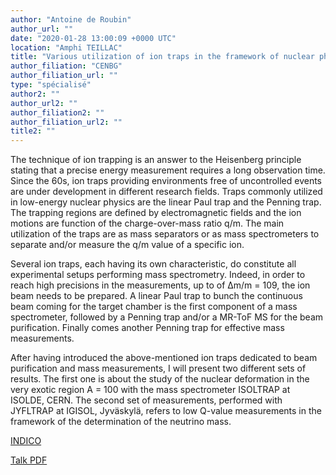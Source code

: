 ```yaml
---
author: "Antoine de Roubin"
author_url: ""
date: "2020-01-28 13:00:09 +0000 UTC"
location: "Amphi TEILLAC"
title: "Various utilization of ion traps in the framework of nuclear physics"
author_filiation: "CENBG"
author_filiation_url: ""
type: "spécialisé"
author2: ""
author_url2: ""
author_filiation2: ""
author_filiation_url2: ""
title2: ""
---
```

The technique of ion trapping is an answer to the Heisenberg principle stating that a precise energy measurement requires a long observation time. Since the 60s, ion traps providing environments free of uncontrolled events are under development in different research fields. Traps commonly utilized in low-energy nuclear physics are the linear Paul trap and the Penning trap. The trapping regions are defined by electromagnetic fields and the ion motions are function of the charge-over-mass ratio q/m. The main utilization of the traps are as mass separators or as mass spectrometers to separate and/or measure the q/m value of a specific ion.

Several ion traps, each having its own characteristic, do constitute all experimental setups performing mass spectrometry. Indeed, in order to reach high precisions in the measurements, up to of Δm/m = 109, the ion beam needs to be prepared. A linear Paul trap to bunch the continuous beam coming for the target chamber is the first component of a mass spectrometer, followed by a Penning trap and/or a MR-ToF MS for the beam purification. Finally comes another Penning trap for effective mass measurements.

After having introduced the above-mentioned ion traps dedicated to beam purification and mass measurements, I will present two different sets of results. The first one is about the study of the nuclear deformation in the very exotic region A = 100 with the mass spectrometer ISOLTRAP at ISOLDE, CERN. The second set of measurements, performed with JYFLTRAP at IGISOL, Jyväskylä, refers to low Q-value measurements in the framework of the determination of the neutrino mass.

[INDICO](https://indico.in2p3.fr/event/20552/)

[Talk PDF](https://atrium.in2p3.fr/0c48a1d6-ab87-4c33-a130-ab5e783b09ca)
